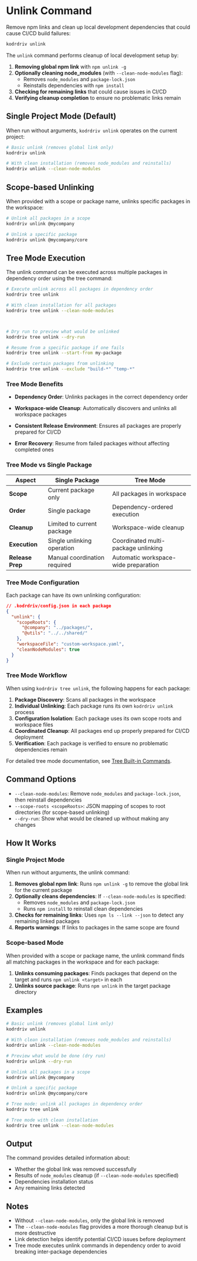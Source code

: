 # Unlink Command

Remove npm links and clean up local development dependencies that could cause CI/CD build failures:

```bash
kodrdriv unlink
```

The `unlink` command performs cleanup of local development setup by:

1. **Removing global npm link** with `npm unlink -g`
2. **Optionally cleaning node_modules** (with `--clean-node-modules` flag):
   - Removes `node_modules` and `package-lock.json`
   - Reinstalls dependencies with `npm install`
3. **Checking for remaining links** that could cause issues in CI/CD
4. **Verifying cleanup completion** to ensure no problematic links remain

## Single Project Mode (Default)

When run without arguments, `kodrdriv unlink` operates on the current project:

```bash
# Basic unlink (removes global link only)
kodrdriv unlink

# With clean installation (removes node_modules and reinstalls)
kodrdriv unlink --clean-node-modules
```

## Scope-based Unlinking

When provided with a scope or package name, unlinks specific packages in the workspace:

```bash
# Unlink all packages in a scope
kodrdriv unlink @mycompany

# Unlink a specific package
kodrdriv unlink @mycompany/core
```

## Tree Mode Execution

The unlink command can be executed across multiple packages in dependency order using the tree command:

```bash
# Execute unlink across all packages in dependency order
kodrdriv tree unlink

# With clean installation for all packages
kodrdriv tree unlink --clean-node-modules



# Dry run to preview what would be unlinked
kodrdriv tree unlink --dry-run

# Resume from a specific package if one fails
kodrdriv tree unlink --start-from my-package

# Exclude certain packages from unlinking
kodrdriv tree unlink --exclude "build-*" "temp-*"
```

### Tree Mode Benefits

- **Dependency Order**: Unlinks packages in the correct dependency order
- **Workspace-wide Cleanup**: Automatically discovers and unlinks all workspace packages
- **Consistent Release Environment**: Ensures all packages are properly prepared for CI/CD

- **Error Recovery**: Resume from failed packages without affecting completed ones

### Tree Mode vs Single Package

| Aspect | Single Package | Tree Mode |
|--------|---------------|-----------|
| **Scope** | Current package only | All packages in workspace |
| **Order** | Single package | Dependency-ordered execution |
| **Cleanup** | Limited to current package | Workspace-wide cleanup |
| **Execution** | Single unlinking operation | Coordinated multi-package unlinking |
| **Release Prep** | Manual coordination required | Automatic workspace-wide preparation |

### Tree Mode Configuration

Each package can have its own unlinking configuration:

```json
// .kodrdriv/config.json in each package
{
  "unlink": {
    "scopeRoots": {
      "@company": "../packages/",
      "@utils": "../../shared/"
    },
    "workspaceFile": "custom-workspace.yaml",
    "cleanNodeModules": true
  }
}
```

### Tree Mode Workflow

When using `kodrdriv tree unlink`, the following happens for each package:

1. **Package Discovery**: Scans all packages in the workspace
2. **Individual Unlinking**: Each package runs its own `kodrdriv unlink` process
3. **Configuration Isolation**: Each package uses its own scope roots and workspace files
4. **Coordinated Cleanup**: All packages end up properly prepared for CI/CD deployment
5. **Verification**: Each package is verified to ensure no problematic dependencies remain

For detailed tree mode documentation, see [Tree Built-in Commands](tree-built-in-commands.md#kodrdriv-tree-unlink).

## Command Options

- `--clean-node-modules`: Remove `node_modules` and `package-lock.json`, then reinstall dependencies
- `--scope-roots <scopeRoots>`: JSON mapping of scopes to root directories (for scope-based unlinking)
- `--dry-run`: Show what would be cleaned up without making any changes

## How It Works

### Single Project Mode

When run without arguments, the unlink command:

1. **Removes global npm link**: Runs `npm unlink -g` to remove the global link for the current package
2. **Optionally cleans dependencies**: If `--clean-node-modules` is specified:
   - Removes `node_modules` and `package-lock.json`
   - Runs `npm install` to reinstall clean dependencies
3. **Checks for remaining links**: Uses `npm ls --link --json` to detect any remaining linked packages
4. **Reports warnings**: If links to packages in the same scope are found

### Scope-based Mode

When provided with a scope or package name, the unlink command finds all matching packages in the workspace and for each package:

1. **Unlinks consuming packages**: Finds packages that depend on the target and runs `npm unlink <target>` in each
2. **Unlinks source package**: Runs `npm unlink` in the target package directory

## Examples

```bash
# Basic unlink (removes global link only)
kodrdriv unlink

# With clean installation (removes node_modules and reinstalls)
kodrdriv unlink --clean-node-modules

# Preview what would be done (dry run)
kodrdriv unlink --dry-run

# Unlink all packages in a scope
kodrdriv unlink @mycompany

# Unlink a specific package
kodrdriv unlink @mycompany/core

# Tree mode: unlink all packages in dependency order
kodrdriv tree unlink

# Tree mode with clean installation
kodrdriv tree unlink --clean-node-modules
```

## Output

The command provides detailed information about:
- Whether the global link was removed successfully
- Results of `node_modules` cleanup (if `--clean-node-modules` specified)
- Dependencies installation status
- Any remaining links detected

## Notes

- Without `--clean-node-modules`, only the global link is removed
- The `--clean-node-modules` flag provides a more thorough cleanup but is more destructive
- Link detection helps identify potential CI/CD issues before deployment
- Tree mode executes unlink commands in dependency order to avoid breaking inter-package dependencies
